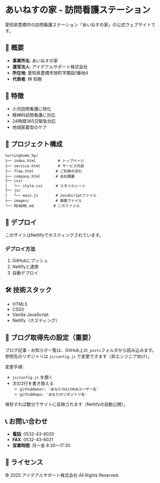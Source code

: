 # あいねすの家 - 訪問看護ステーション

愛知県豊橋市の訪問看護ステーション「あいねすの家」の公式ウェブサイトです。

## 🏥 概要

- **事業所名**: あいねすの家
- **運営法人**: アイデアルサポート株式会社
- **所在地**: 愛知県豊橋市旭町字餌指1番地4
- **代表者**: 林 知樹

## 🌟 特徴

- 小児訪問看護に特化
- 精神科訪問看護に対応
- 24時間365日緊急対応
- 地域密着型のケア

## 📁 プロジェクト構成

```
nursinghome_hp/
├── index.html          # トップページ
├── service.html        # サービス内容
├── flow.html          # ご利用の流れ
├── company.html       # 会社概要
├── css/
│   └── style.css      # スタイルシート
├── js/
│   └── main.js        # JavaScriptファイル
├── images/            # 画像ファイル
└── README.md         # このファイル
```

## 🚀 デプロイ

このサイトはNetlifyでホスティングされています。

### デプロイ方法

1. GitHubにプッシュ
2. Netlifyと連携
3. 自動デプロイ

## 🛠️ 技術スタック

- HTML5
- CSS3
- Vanilla JavaScript
- Netlify（ホスティング）

## 📰 ブログ取得先の設定（重要）

ブログ記事・お知らせ一覧は、GitHub上の`_posts`フォルダから読み込みます。
参照先のリポジトリは `js/config.js` で変更できます（非エンジニア向け）。

変更手順:
- `js/config.js` を開く
- 次の2行を書き換える
  - `githubOwner: 'あなたのGitHubユーザー名'`
  - `githubRepo: 'あなたのリポジトリ名'`

保存すれば数分でサイトに反映されます（Netlifyの自動公開）。

## 📞 お問い合わせ

- **電話**: 0532-43-6020
- **FAX**: 0532-43-6021
- **営業時間**: 月〜金 8:30〜17:30

## 📄 ライセンス

© 2025 アイデアルサポート株式会社 All Rights Reserved.
